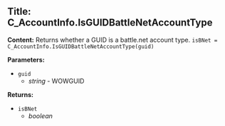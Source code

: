 ## Title: C_AccountInfo.IsGUIDBattleNetAccountType

**Content:**
Returns whether a GUID is a battle.net account type.
`isBNet = C_AccountInfo.IsGUIDBattleNetAccountType(guid)`

**Parameters:**
- `guid`
  - *string* - WOWGUID

**Returns:**
- `isBNet`
  - *boolean*